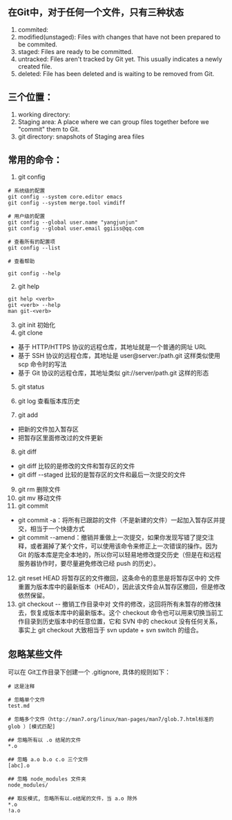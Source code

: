 ## 在Git中，对于任何一个文件，只有三种状态

1. commited:
2. modified(unstaged): Files with changes that have not been prepared to be commited.
3. staged: Files are ready to be committed.
4. untracked: Files aren't tracked by Git yet. This usually indicates a newly created file.
5. deleted: File has been deleted and is waiting to be removed from Git.

## 三个位置：

1. working directory:
2. Staging area: A place where we can group files together before we "commit" them to Git.
3. git directory: snapshots of Staging area files


## 常用的命令：

1. git config
  ```
  # 系统级的配置
  git config --system core.editor emacs
  git config --system merge.tool vimdiff

  # 用户级的配置
  git config --global user.name "yangjunjun"
  git config --global user.email ggiiss@qq.com

  # 查看所有的配置项
  git config --list 

  # 查看帮助

  git config --help 
  ```
2. git help
  ```
  git help <verb>
  git <verb> --help
  man git-<verb>
  ```
3. git init
  初始化
4. git clone

  - 基于 HTTP/HTTPS 协议的远程仓库，其地址就是一个普通的网址 URL
  - 基于 SSH 协议的远程仓库，其地址是 user@server:/path.git 这样类似使用 scp 命令时的写法
  - 基于 Git 协议的远程仓库，其地址类似 git://server/path.git 这样的形态

5. git status
  
6. git log
  查看版本库历史
7. git add
  - 把新的文件加入暂存区
  - 把暂存区里面修改过的文件更新
8. git diff
  - git diff 比较的是修改的文件和暂存区的文件
  - git diff --staged 比较的是暂存区的文件和最后一次提交的文件

9. git rm
  删除文件
10. git mv
  移动文件
11. git commit
  - git commit -a：将所有已跟踪的文件（不是新建的文件）一起加入暂存区并提交，相当于一个快捷方式
  - git commit --amend：撤销并重做上一次提交，如果你发现写错了提交注释，或者漏掉了某个文件，可以使用该命令来修正上一次错误的操作。因为 Git 的版本库是完全本地的，所以你可以轻易地修改提交历史（但是在和远程服务器协作时，要尽量避免修改已经 push 的历史）。
12. git reset HEAD <file>
  将暂存区的文件撤回，这条命令的意思是将暂存区中的 <file> 文件重置为版本库中的最新版本（HEAD），因此该文件会从暂存区撤回，但是修改依然保留。
13. git checkout -- <file>
  撤销工作目录中对 <file> 文件的修改，这回将所有未暂存的修改抹去，恢复成版本库中的最新版本。这个 checkout 命令也可以用来切换当前工作目录到历史版本中的任意位置，它和 SVN 中的 checkout 没有任何关系，事实上 git checkout 大致相当于 svn update + svn switch 的组合。

## 忽略某些文件

可以在 Git工作目录下创建一个 .gitignore, 具体的规则如下：
```
# 这是注释 

# 忽略单个文件
test.md

# 忽略多个文件（http://man7.org/linux/man-pages/man7/glob.7.html标准的 glob ）[模式匹配]

## 忽略所有以 .o 结尾的文件
*.o  

## 忽略 a.o b.o c.o 三个文件
[abc].o 

## 忽略 node_modules 文件夹
node_modules/ 

## 取反模式, 忽略所有以.o结尾的文件，当 a.o 除外
*.o
!a.o

```